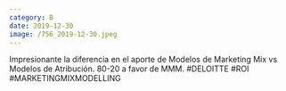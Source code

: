 ```yaml
--- 
category: B 
date: 2019-12-30 
image: /756_2019-12-30.jpeg 
--- 
```


Impresionante la diferencia en el aporte de Modelos de Marketing Mix vs Modelos de Atribución. 80-20 a favor de MMM. #DELOITTE #ROI #MARKETINGMIXMODELLING
